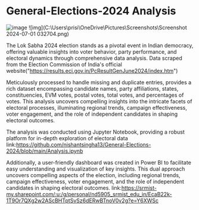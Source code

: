 # General-Elections-2024 Analysis

![image](https://github.com/nishantsingha13/Traffic-injury-detection/assets/103675762/cfcf1173-f741-4ead-94f2-aaaa70811e23)
![img](C:\Users\prisi\OneDrive\Pictures\Screenshots\Screenshot 2024-07-01 032704.png)

The Lok Sabha 2024 election stands as a pivotal event in Indian democracy, offering valuable insights into voter behavior, party performance, and electoral dynamics through comprehensive data analysis. 
Data scraped from the Election Commission of India's official website("https://results.eci.gov.in/PcResultGenJune2024/index.htm")

Meticulously processed to handle missing and duplicate entries, provides a rich dataset encompassing candidate names, party affiliations, states, constituencies, EVM votes, postal votes, total votes, and percentages of votes. This analysis uncovers compelling insights into the intricate facets of electoral processes, illuminating regional trends, campaign effectiveness, voter engagement, and the role of independent candidates in shaping electoral outcomes.



The analysis was conducted using Jupyter Notebook, providing a robust platform for in-depth exploration of electoral data
link:https://github.com/nishantsingha13/General-Elections-2024/blob/main/Analysis.ipynb

Additionally, a user-friendly dashboard was created in Power BI to facilitate easy understanding and visualization of key insights. This dual approach uncovers compelling aspects of the election, including regional trends, campaign effectiveness, voter engagement, and the role of independent candidates in shaping electoral outcomes.
link:https://srmist-my.sharepoint.com/:u:/g/personal/nd5905_srmist_edu_in/EcaB22k-1T9Or7QXg2w2AScBHTptSvSz6dERwBTnoV0v2g?e=Y6XWSc


